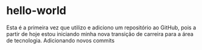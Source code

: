 # hello-world
Esta é a primeira vez que utilizo e adiciono um repositório ao GitHub, pois a partir de hoje estou iniciando minha nova transição de carreira para a área de tecnologia.
Adicionando novos commits

